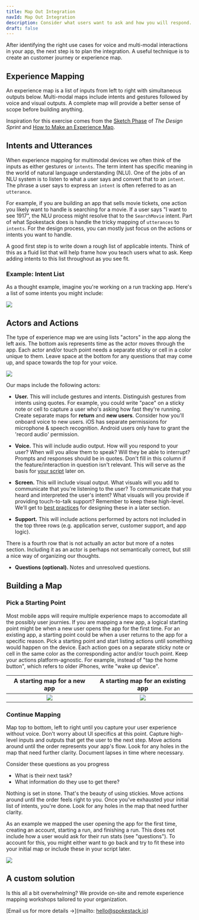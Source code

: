 ```yaml
---
title: Map Out Integration
navId: Map Out Integration
description: Consider what users want to ask and how you will respond.
draft: false
---
```


After identifying the right use cases for voice and multi-modal interactions in your app, the next step is to plan the integration. A useful technique is to create an customer journey or experience map.

## Experience Mapping

An experience map is a list of inputs from left to right with simultaneous outputs below. Multi-modal maps include intents and gestures followed by voice and visual outputs. A complete map will provide a better sense of scope before building anything.

Inspiration for this exercise comes from the [Sketch Phase](https://www.thesprintbook.com/how) of _The Design Sprint_ and [How to Make an Experience Map](https://blog.carbonfive.com/2017/08/03/experience-mapping-2/).

## Intents and Utterances

When experience mapping for multimodal devices we often think of the inputs as either gestures or `intents`. The term intent has specific meaning in the world of natural language understanding (NLU). One of the jobs of an NLU system is to listen to what a user says and convert that to an `intent`. The phrase a user says to express an `intent` is often referred to as an `utterance`.

For example, if you are building an app that sells movie tickets, one action you likely want to handle is searching for a movie. If a user says "I want to see 1917", the NLU process might resolve that to the `SearchMovie` intent. Part of what Spokestack does is handle the tricky mapping of `utterances` to `intents`. For the design process, you can mostly just focus on the actions or intents you want to handle.

A good first step is to write down a rough list of applicable intents. Think of this as a fluid list that will help frame how you teach users what to ask. Keep adding intents to this list throughout as you see fit.

### Example: Intent List

As a thought example, imagine you're working on a run tracking app. Here's a list of some intents you might include:

![](https://paper-attachments.dropbox.com/s_C4D40CF4264B091F315BA630BFCAF3A9024DF8E8F6C6ED7DCF4188B1D6A5EE61_1580942864791_MyRunBuddy+-+intents.png)

## Actors and Actions

The type of experience map we are using lists "actors" in the app along the left axis. The bottom axis represents time as the actor moves through the app. Each actor and/or touch point needs a separate sticky or cell in a color unique to them. Leave space at the bottom for any questions that may come up, and space towards the top for your voice.

![](https://paper-attachments.dropbox.com/s_64309765F21EEABBFEB095F2281AAE0D852D3B39607DDCA807D5E9D53AAABE5C_1581629577075_MyRunBuddy+-+actors+new.png)

Our maps include the following actors:

- **User.** This will include gestures and intents. Distinguish gestures from intents using quotes. For example, you could write "pace" on a sticky note or cell to capture a user who's asking how fast they're running. Create separate maps for **return** and **new users**. Consider how you'll onboard voice to new users. iOS has separate permissions for microphone & speech recognition. Android users only have to grant the 'record audio' permission.

- **Voice.** This will include audio output. How will you respond to your user? When will you allow them to speak? Will they be able to interrupt? Prompts and responses should be in quotes. Don't fill in this column if the feature/interaction in question isn't relevant. This will serve as the basis for [your script](script-storyboard-responses) later on.

- **Screen.** This will include visual output. What visuals will you add to communicate that you're listening to the user? To communicate that you heard and interpreted the user's intent? What visuals will you provide if providing touch-to-talk support? Remember to keep these high-level. We'll get to [best practices](/docs/Design/tips-for-designing-visual-output) for designing these in a later section.

- **Support.** This will include actions performed by actors not included in the top three rows (e.g. application server, customer support, and app logic).

There is a fourth row that is not actually an actor but more of a notes section. Including it as an actor is perhaps not semantically correct, but still a nice way of organizing our thoughts.

- **Questions (optional).** Notes and unresolved questions.

## Building a Map

### Pick a Starting Point

Most mobile apps will require multiple experience maps to accomodate all the possibly user journies. If you are mapping a new app, a logical starting point might be when a new user opens the app for the first time. For an existing app, a starting point could be when a user returns to the app for a specific reason. Pick a starting point and start listing actions until something would happen on the device. Each action goes on a separate sticky note or cell in the same color as the corresponding actor and/or touch point. Keep your actions platform-agnostic. For example, instead of "tap the home button", which refers to older iPhones, write "wake up device".

|                                                              A starting map for a new app                                                               |                                                             A starting map for an existing app                                                             |
| :-----------------------------------------------------------------------------------------------------------------------------------------------------: | :--------------------------------------------------------------------------------------------------------------------------------------------------------: |
| ![](https://paper-attachments.dropbox.com/s_64309765F21EEABBFEB095F2281AAE0D852D3B39607DDCA807D5E9D53AAABE5C_1581629849651_MyRunBuddy+-+new+column.png) | ![](https://paper-attachments.dropbox.com/s_2D0F9EFCECAA3D6E12857EAAD162866F99CA40129F0BD81B218A102B4CF8D9B0_1581626920121_MyRunBuddy+-+as-is+initial.png) |

### Continue Mapping

Map top to bottom, left to right until you capture your user experience without voice. Don't worry about UI specifics at this point. Capture high-level inputs and outputs that get the user to the next step. Move actions around until the order represents your app's flow. Look for any holes in the map that need further clarity. Document lapses in time where necessary.

Consider these questions as you progress

- What is their next task?
- What information do they use to get there?

Nothing is set in stone. That's the beauty of using stickies. Move actions around until the order feels right to you. Once you've exhausted your initial list of intents, you're done. Look for any holes in the map that need further clarity.

As an example we mapped the user opening the app for the first time, creating an account, starting a run, and finishing a run. This does not include how a user would ask for their run stats (see "questions"). To account for this, you might either want to go back and try to fit these into your initial map or include these in your script later.

![](https://paper-attachments.dropbox.com/s_64309765F21EEABBFEB095F2281AAE0D852D3B39607DDCA807D5E9D53AAABE5C_1581630226823_MyRunBuddy+-+new+complete.png)

## A custom solution

Is this all a bit overwhelming? We provide on-site and remote experience mapping workshops tailored to your organization.

[Email us for more details →](mailto: hello@spokestack.io)
